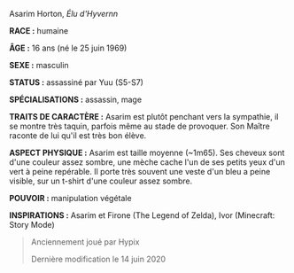 Asarim Horton, *Élu d'Hyvernn*

**RACE :** humaine

**ÂGE :** 16 ans (né le 25 juin 1969)

**SEXE :** masculin

**STATUS :** assassiné par Yuu (S5-S7)

**SPÉCIALISATIONS :** assassin, mage

**TRAITS DE CARACTÈRE :** Asarim est plutôt penchant vers la sympathie, il se montre très taquin, parfois même au stade de provoquer. Son Maître raconte de lui qu'il est très bon élève.

**ASPECT PHYSIQUE :** Asarim est taille moyenne (~1m65). Ses cheveux sont d'une couleur assez sombre, une mèche cache l'un de ses petits yeux d'un vert à peine repérable. Il porte très souvent une veste d'un bleu a peine visible, sur un t-shirt d'une couleur assez sombre.

**POUVOIR :** manipulation végétale

**INSPIRATIONS :** Asarim et Firone (The Legend of Zelda), Ivor (Minecraft: Story Mode)

> Anciennement joué par Hypix
> 
> Dernière modification le 14 juin 2020
